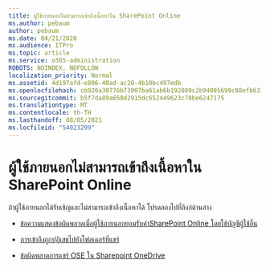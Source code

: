 ```yaml
---
title: ผู้ใช้ภายนอกไม่สามารถเข้าถึงเนื้อหาใน SharePoint Online
ms.author: pebaum
author: pebaum
ms.date: 04/21/2020
ms.audience: ITPro
ms.topic: article
ms.service: o365-administration
ROBOTS: NOINDEX, NOFOLLOW
localization_priority: Normal
ms.assetid: 4d197afd-e806-40ad-ac20-4b10bc497edb
ms.openlocfilehash: cb920a30776b73007ba61ab6b192089c2b94095699c88efb6316781ff00ed016
ms.sourcegitcommit: b5f7da89a650d2915dc652449623c78be6247175
ms.translationtype: MT
ms.contentlocale: th-TH
ms.lasthandoff: 08/05/2021
ms.locfileid: "54023299"
---
```

# <a name="external-user-is-unable-to-access-content-in-sharepoint-online"></a>ผู้ใช้ภายนอกไม่สามารถเข้าถึงเนื้อหาใน SharePoint Online

ถ้าผู้ใช้ภายนอกได้รับเชิญและไม่สามารถเข้าถึงเนื้อหาได้ โปรดลองไปที่ลิงก์ด้านล่าง

- [ข้อความแสดงข้อผิดพลาดเมื่อผู้ใช้ภายนอกยอมรับคําSharePoint Online โดยใช้บัญชีผู้ใช้อื่น](https://docs.microsoft.com/sharepoint/support/sharing-and-permissions/error-when-external-user-accepts-an-invitation-by-using-another-account)

- [การเข้าถึงถูกปฏิเสธไปยังโฟลเดอร์ที่แชร์](https://docs.microsoft.com/sharepoint/support/sharing-and-permissions/cannot-access-shared-folder)

- [ข้อผิดพลาดการแชร์ OSE ใน Sharepoint OneDrive](https://docs.microsoft.com/sharepoint/sharepoint-onedrive-error-message)

